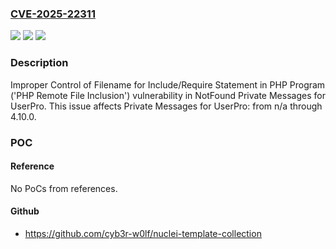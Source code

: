 ### [CVE-2025-22311](https://cve.mitre.org/cgi-bin/cvename.cgi?name=CVE-2025-22311)
![](https://img.shields.io/static/v1?label=Product&message=Private%20Messages%20for%20UserPro&color=blue)
![](https://img.shields.io/static/v1?label=Version&message=n%2Fa%3C%3D%204.10.0%20&color=brighgreen)
![](https://img.shields.io/static/v1?label=Vulnerability&message=CWE-98%20Improper%20Control%20of%20Filename%20for%20Include%2FRequire%20Statement%20in%20PHP%20Program%20('PHP%20Remote%20File%20Inclusion')&color=brighgreen)

### Description

Improper Control of Filename for Include/Require Statement in PHP Program ('PHP Remote File Inclusion') vulnerability in NotFound Private Messages for UserPro. This issue affects Private Messages for UserPro: from n/a through 4.10.0.

### POC

#### Reference
No PoCs from references.

#### Github
- https://github.com/cyb3r-w0lf/nuclei-template-collection

